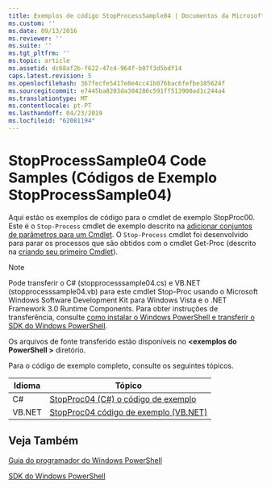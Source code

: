 ```yaml
---
title: Exemplos de código StopProcessSample04 | Documentos da Microsoft
ms.custom: ''
ms.date: 09/13/2016
ms.reviewer: ''
ms.suite: ''
ms.tgt_pltfrm: ''
ms.topic: article
ms.assetid: dc68af2b-f622-47c4-964f-b07f3d5bdf14
caps.latest.revision: 5
ms.openlocfilehash: 367fecfe5417e0e4cc41b076bac6fefbe185624f
ms.sourcegitcommit: e7445ba8203da304286c591ff513900ad1c244a4
ms.translationtype: MT
ms.contentlocale: pt-PT
ms.lasthandoff: 04/23/2019
ms.locfileid: "62081194"
---
```

# <a name="stopprocesssample04-code-samples"></a>StopProcessSample04 Code Samples (Códigos de Exemplo StopProcessSample04)

Aqui estão os exemplos de código para o cmdlet de exemplo StopProc00. Este é o `Stop-Process` cmdlet de exemplo descrito na [adicionar conjuntos de parâmetros para um Cmdlet](../cmdlet/adding-parameter-sets-to-a-cmdlet.md). O `Stop-Process` cmdlet foi desenvolvido para parar os processos que são obtidos com o cmdlet Get-Proc (descrito na [criando seu primeiro Cmdlet](../cmdlet/creating-a-cmdlet-without-parameters.md)).

> [!NOTE]
> Pode transferir o C# (stopprocesssample04.cs) e VB.NET (stopprocesssample04.vb) para este cmdlet Stop-Proc usando o Microsoft Windows Software Development Kit para Windows Vista e o .NET Framework 3.0 Runtime Components. Para obter instruções de transferência, consulte [como instalar o Windows PowerShell e transferir o SDK do Windows PowerShell](/powershell/developer/installing-the-windows-powershell-sdk).
>
> Os arquivos de fonte transferido estão disponíveis no  **\<exemplos do PowerShell >** diretório.

Para o código de exemplo completo, consulte os seguintes tópicos.

|Idioma|Tópico|
|--------------|-----------|
|C#|[StopProc04 (C#) o código de exemplo](./stopprocesssample04-csharp-sample-code.md)|
|VB.NET|[StopProc04 código de exemplo (VB.NET)](./stopprocesssample04-vb-net-sample-code.md)|

## <a name="see-also"></a>Veja Também

[Guia do programador do Windows PowerShell](./windows-powershell-programmer-s-guide.md)

[SDK do Windows PowerShell](../windows-powershell-reference.md)